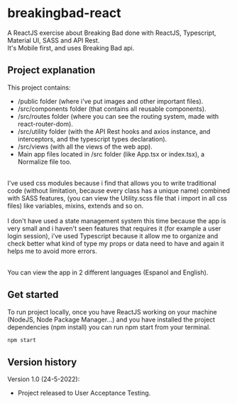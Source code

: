 # breakingbad-react
A ReactJS exercise about Breaking Bad done with ReactJS, Typescript, Material UI, SASS and API Rest.<br />It's Mobile first, and uses Breaking Bad api.

## Project explanation
This project contains:<br />
- /public folder (where i've put images and other important files).<br />
- /src/components folder (that contains all reusable components).<br />
- /src/routes folder (where you can see the routing system, made with react-router-dom).<br />
- /src/utility folder (with the API Rest hooks and axios instance, and interceptors, and the typescript types declaration).<br />
- /src/views (with all the views of the web app).<br />
- Main app files located in /src folder (like App.tsx or index.tsx), a Normalize file too.<br />
<br />
I've used css modules because i find that allows you to write traditional code (without limitation, because every class has a unique name) combined with SASS features, (you can view the Utility.scss file that i import in all css files) like variables, mixins, extends and so on. <br />
<br />
I don't have used a state management system this time because the app is very small and i haven't seen features that requires it (for example a user login session), i've used Typescript because it allow me to organize and check better what kind of type my props or data need to have and again it helps me to avoid more errors.<br /><br />

You can view the app in 2 different languages (Espanol and English).<br />


## Get started

To run project locally, once you have ReactJS working on your machine (NodeJS, Node Package Manager...) and you have installed the project dependencies (npm install) you can run npm start from your terminal.

```bash
npm start
```


## Version history

Version 1.0 (24-5-2022):
- Project released to User Acceptance Testing.

